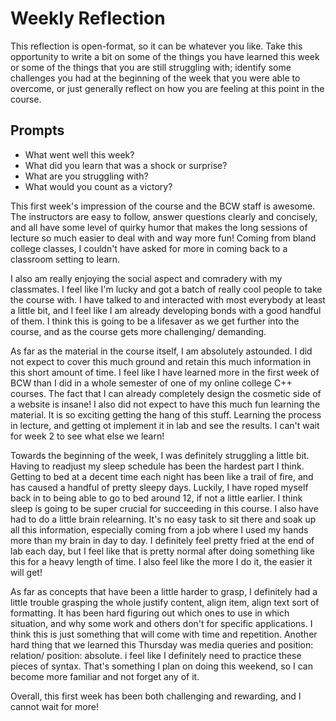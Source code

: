 # Weekly Reflection
This reflection is open-format, so it can be whatever you like. Take this opportunity to write a bit on some of the things you have learned this week or some of the things that you are still struggling with; identify some challenges you had at the beginning of the week that you were able to overcome, or just generally reflect on how you are feeling at this point in the course.

## Prompts
- What went well this week?
- What did you learn that was a shock or surprise?
- What are you struggling with?
- What would you count as a victory?


This first week's impression of the course and the BCW staff is awesome. The instructors are easy to follow, answer questions clearly and concisely, and all have some level of quirky humor that makes the long sessions of lecture so much easier to deal with and way more fun! Coming from bland college classes, I couldn't have asked for more in coming back to a classroom setting to learn.

I also am really enjoying the social aspect and comradery with my classmates. I feel like I'm lucky and got a batch of really cool people to take the course with. I have talked to and interacted with most everybody at least a little bit, and I feel like I am already developing bonds with a good handful of them. I think this is going to be a lifesaver as we get further into the course, and as the course gets more challenging/ demanding.

As far as the material in the course itself, I am absolutely astounded. I did not expect to cover this much ground and retain this much information in this short amount of time. I feel like I have learned more in the first week of BCW than I did in a whole semester of one of my online college C++ courses. The fact that I can already completely design the cosmetic side of a website is insane! I also did not expect to have this much fun learning the material. It is so exciting getting the hang of this stuff. Learning the process in lecture, and getting ot implement it in lab and see the results. I can't wait for week 2 to see what else we learn!

Towards the beginning of the week, I was definitely struggling a little bit. Having to readjust my sleep schedule has been the hardest part I think. Getting to bed at a decent time each night has been like a trail of fire, and has caused a handful of pretty sleepy days. Luckily, I have roped myself back in to being able to go to bed around 12, if not a little earlier. I think sleep is going to be super crucial for succeeding in this course. I also have had to do a little brain relearning. It's no easy task to sit there and soak up all this information, especially coming from a job where I used my hands more than my brain in day to day. I definitely feel pretty fried at the end of lab each day, but I feel like that is pretty normal after doing something like this for a heavy length of time. I also feel like the more I do it, the easier it will get!

As far as concepts that have been a little harder to grasp, I definitely had a little trouble grasping the whole justify content, align item, align text sort of formatting. It has been hard figuring out which ones to use in which situation, and why some work and others don't for specific applications. I think this is just something that will come with time and repetition. Another hard thing that we learned this Thursday was media queries and position: relation/ position: absolute. i feel like I definitely need to practice these pieces of syntax. That's something I plan on doing this weekend, so I can become more familiar and not forget any of it.

Overall, this first week has been both challenging and rewarding, and I cannot wait for more!

